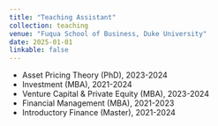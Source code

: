 ```yaml
---
title: "Teaching Assistant" 
collection: teaching 
venue: "Fuqua School of Business, Duke University" 
date: 2025-01-01 
linkable: false
---
```


* Asset Pricing Theory (PhD), 2023-2024
* Investment (MBA), 2021-2024
* Venture Capital & Private Equity (MBA), 2023-2024
* Financial Management (MBA), 2021-2023
* Introductory Finance (Master), 2021-2024